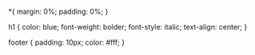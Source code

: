 *{
    margin: 0%;
    padding: 0%;
}

h1 {
    color: blue;
    font-weight: bolder;
    font-style: italic;
    text-align: center;
}

footer {
    padding: 10px;
    color: #fff;
}

